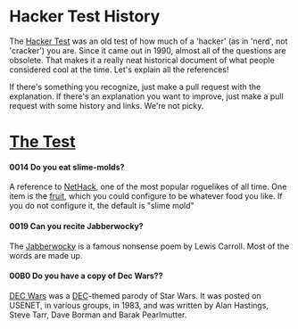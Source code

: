 # Hacker Test History

The [Hacker Test](http://www.mit.edu/people/mjbauer/Purity/hackpure.html) was an old test of how much of a 'hacker' (as in 'nerd', not 'cracker') you are. Since it came out in 1990, almost all of the questions are obsolete. That makes it a really neat historical document of what people considered cool at the time. Let's explain all the references!

If there's something you recognize, just make a pull request with the explanation. If there's an explanation you want to improve, just make a pull request with some history and links. We're not picky.

# [The Test](http://www.mit.edu/people/mjbauer/Purity/hackpure.html)

####  0014 Do you eat slime-molds?

A reference to [NetHack](https://www.nethack.org/), one of the most popular roguelikes of all time. One item is the [fruit](https://nethackwiki.com/wiki/Slime_mold), which you could configure to be whatever food you like. If you do not configure it, the default is "slime mold"


####  0019 Can you recite Jabberwocky?

The [Jabberwocky](http://www.jabberwocky.com/carroll/jabber/jabberwocky.html) is a famous nonsense poem by Lewis Carroll. Most of the words are made up.

#### 00B0 Do you have a copy of Dec Wars??

[DEC Wars](https://www.netfunny.com/rhf/jokes/87/14917.9.html) was a [DEC](https://en.wikipedia.org/wiki/Digital_Equipment_Corporation)-themed parody of Star Wars. It was posted on USENET, in various groups, in 1983, and was written by Alan Hastings, Steve Tarr, Dave Borman and Barak Pearlmutter.
